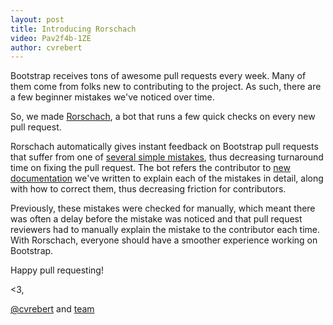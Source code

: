 ```yaml
---
layout: post
title: Introducing Rorschach
video: Pav2f4b-1ZE
author: cvrebert
---
```


Bootstrap receives tons of awesome pull requests every week. Many of them come from folks new to contributing to the project. As such, there are a few beginner mistakes we've noticed over time.

So, we made [Rorschach](https://github.com/twbs/rorschach), a bot that runs a few quick checks on every new pull request.

Rorschach automatically gives instant feedback on Bootstrap pull requests that suffer from one of [several simple mistakes](https://github.com/twbs/rorschach#checks-performed), thus decreasing turnaround time on fixing the pull request. The bot refers the contributor to [new documentation](https://github.com/twbs/rorschach/tree/master/docs) we've written to explain each of the mistakes in detail, along with how to correct them, thus decreasing friction for contributors.

Previously, these mistakes were checked for manually, which meant there was often a delay before the mistake was noticed and that pull request reviewers had to manually explain the mistake to the contributor each time. With Rorschach, everyone should have a smoother experience working on Bootstrap.

Happy pull requesting!

<3,

[@cvrebert](https://github.com/cvrebert) and [team](https://github.com/twbs)
